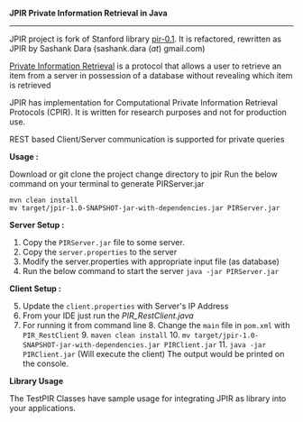 
**JPIR Private Information Retrieval in Java**

----------

JPIR project is fork of Stanford library [pir-0.1](https://crypto.stanford.edu/pir-library/). It is refactored, rewritten as JPIR by Sashank Dara (sashank.dara (_at_) gmail.com)

[Private Information Retrieval](https://en.wikipedia.org/wiki/Private_information_retrieval) is a protocol that allows a user to retrieve an item from a server in possession of a database without revealing which item is retrieved

JPIR has implementation for Computational Private Information Retrieval Protocols (CPIR). It is written for research purposes and not for production use.

REST based Client/Server communication is supported for private queries

**Usage :**

Download or git clone the project
change directory to jpir
Run the below command on your terminal to generate PIRServer.jar

    mvn clean install
    mv target/jpir-1.0-SNAPSHOT-jar-with-dependencies.jar PIRServer.jar

**Server Setup :**

 1. Copy the `PIRServer.jar` file to some server.
 2. Copy the `server.properties` to the server
 3. Modify the server.properties with appropriate input file (as database)
 4. Run the below command to start the server
	  `java -jar PIRServer.jar`

**Client Setup :**

 5. Update the `client.properties` with Server's IP Address 
 6. From your IDE just run the *PIR_RestClient.java*
 7. For running it from command line
	 8.  Change the `main` file in `pom.xml` with `PIR_RestClient`
	 9.   `maven clean install`
	 10. `mv target/jpir-1.0-SNAPSHOT-jar-with-dependencies.jar PIRClient.jar`
	 11. `java -jar PIRClient.jar`   (Will execute the client)
The output would be printed on the console.

**Library Usage**

The TestPIR Classes have sample usage for integrating JPIR as library into your applications.
